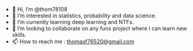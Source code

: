 - 👋 Hi, I’m @thom78108
- 👀 I’m interested in statistics, probability and data science.
- 🌱 I’m currently learning deep learning and NTFs.
- 💞️ I’m looking to collaborate on any funs project where I can learn new skills.
- 📫 How to reach me : thomasf76520@gmail.com

<!---
thom78108/thom78108 is a ✨ special ✨ repository because its `README.md` (this file) appears on your GitHub profile.
You can click the Preview link to take a look at your changes.
--->
